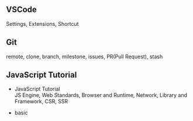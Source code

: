 ## VSCode
  Settings, Extensions, Shortcut

## Git
  remote, clone, branch, milestone, issues, PR(Pull Request), stash

## JavaScript Tutorial

- JavaScript Tutorial  
  JS Engine, Web Standards, Browser and Runtime, Network, Library and Framework, CSR, SSR

- basic  
